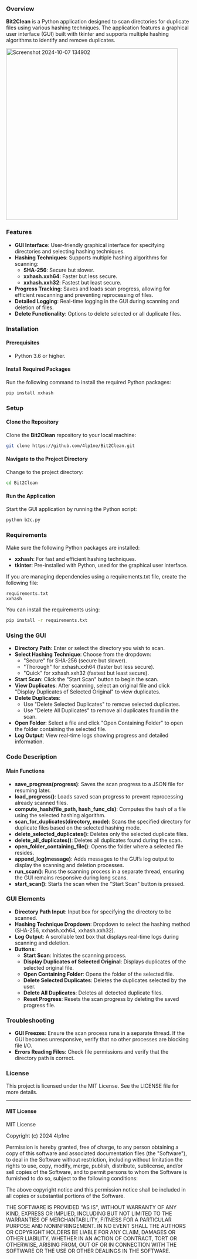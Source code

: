 ### Overview
**Bit2Clean** is a Python application designed to scan directories for duplicate files using various hashing techniques. The application features a graphical user interface (GUI) built with tkinter and supports multiple hashing algorithms to identify and remove duplicates.

<img width="468" alt="Screenshot 2024-10-07 134902" src="https://github.com/user-attachments/assets/37446222-603b-4c26-9f41-0fb0c48b5905">

### Features
- **GUI Interface**: User-friendly graphical interface for specifying directories and selecting hashing techniques.
- **Hashing Techniques**: Supports multiple hashing algorithms for scanning:
  - **SHA-256**: Secure but slower.
  - **xxhash.xxh64**: Faster but less secure.
  - **xxhash.xxh32**: Fastest but least secure.
- **Progress Tracking**: Saves and loads scan progress, allowing for efficient rescanning and preventing reprocessing of files.
- **Detailed Logging**: Real-time logging in the GUI during scanning and deletion of files.
- **Delete Functionality**: Options to delete selected or all duplicate files.

### Installation

#### Prerequisites
- Python 3.6 or higher.

#### Install Required Packages
Run the following command to install the required Python packages:

```bash
pip install xxhash
```

### Setup

#### Clone the Repository
Clone the **Bit2Clean** repository to your local machine:

```bash
git clone https://github.com/4lp1ne/Bit2Clean.git
```

#### Navigate to the Project Directory
Change to the project directory:

```bash
cd Bit2Clean
```

#### Run the Application
Start the GUI application by running the Python script:

```bash
python b2c.py
```

### Requirements
Make sure the following Python packages are installed:
- **xxhash**: For fast and efficient hashing techniques.
- **tkinter**: Pre-installed with Python, used for the graphical user interface.

If you are managing dependencies using a requirements.txt file, create the following file:

```plaintext
requirements.txt
xxhash
```

You can install the requirements using:

```bash
pip install -r requirements.txt
```

### Using the GUI

- **Directory Path**: Enter or select the directory you wish to scan.
- **Select Hashing Technique**: Choose from the dropdown:
  - "Secure" for SHA-256 (secure but slower).
  - "Thorough" for xxhash.xxh64 (faster but less secure).
  - "Quick" for xxhash.xxh32 (fastest but least secure).
- **Start Scan**: Click the "Start Scan" button to begin the scan.
- **View Duplicates**: After scanning, select an original file and click "Display Duplicates of Selected Original" to view duplicates.
- **Delete Duplicates**:
  - Use "Delete Selected Duplicates" to remove selected duplicates.
  - Use "Delete All Duplicates" to remove all duplicates found in the scan.
- **Open Folder**: Select a file and click "Open Containing Folder" to open the folder containing the selected file.
- **Log Output**: View real-time logs showing progress and detailed information.

### Code Description

#### Main Functions
- **save_progress(progress)**: Saves the scan progress to a JSON file for resuming later.
- **load_progress()**: Loads saved scan progress to prevent reprocessing already scanned files.
- **compute_hash(file_path, hash_func_cls)**: Computes the hash of a file using the selected hashing algorithm.
- **scan_for_duplicates(directory, mode)**: Scans the specified directory for duplicate files based on the selected hashing mode.
- **delete_selected_duplicates()**: Deletes only the selected duplicate files.
- **delete_all_duplicates()**: Deletes all duplicates found during the scan.
- **open_folder_containing_file()**: Opens the folder where a selected file resides.
- **append_log(message)**: Adds messages to the GUI’s log output to display the scanning and deletion processes.
- **run_scan()**: Runs the scanning process in a separate thread, ensuring the GUI remains responsive during long scans.
- **start_scan()**: Starts the scan when the "Start Scan" button is pressed.

### GUI Elements

- **Directory Path Input**: Input box for specifying the directory to be scanned.
- **Hashing Technique Dropdown**: Dropdown to select the hashing method (SHA-256, xxhash.xxh64, xxhash.xxh32).
- **Log Output**: A scrollable text box that displays real-time logs during scanning and deletion.
- **Buttons**:
  - **Start Scan**: Initiates the scanning process.
  - **Display Duplicates of Selected Original**: Displays duplicates of the selected original file.
  - **Open Containing Folder**: Opens the folder of the selected file.
  - **Delete Selected Duplicates**: Deletes the duplicates selected by the user.
  - **Delete All Duplicates**: Deletes all detected duplicate files.
  - **Reset Progress**: Resets the scan progress by deleting the saved progress file.

### Troubleshooting
- **GUI Freezes**: Ensure the scan process runs in a separate thread. If the GUI becomes unresponsive, verify that no other processes are blocking file I/O.
- **Errors Reading Files**: Check file permissions and verify that the directory path is correct.

### License

This project is licensed under the MIT License. See the LICENSE file for more details.

---

#### MIT License

MIT License

Copyright (c) 2024 4lp1ne

Permission is hereby granted, free of charge, to any person obtaining a copy of this software and associated documentation files (the "Software"), to deal in the Software without restriction, including without limitation the rights to use, copy, modify, merge, publish, distribute, sublicense, and/or sell copies of the Software, and to permit persons to whom the Software is furnished to do so, subject to the following conditions:

The above copyright notice and this permission notice shall be included in all copies or substantial portions of the Software.

THE SOFTWARE IS PROVIDED "AS IS", WITHOUT WARRANTY OF ANY KIND, EXPRESS OR IMPLIED, INCLUDING BUT NOT LIMITED TO THE WARRANTIES OF MERCHANTABILITY, FITNESS FOR A PARTICULAR PURPOSE AND NONINFRINGEMENT. IN NO EVENT SHALL THE AUTHORS OR COPYRIGHT HOLDERS BE LIABLE FOR ANY CLAIM, DAMAGES OR OTHER LIABILITY, WHETHER IN AN ACTION OF CONTRACT, TORT OR OTHERWISE, ARISING FROM, OUT OF OR IN CONNECTION WITH THE SOFTWARE OR THE USE OR OTHER DEALINGS IN THE SOFTWARE.
